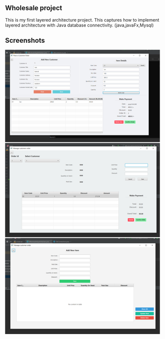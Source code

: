 ## Wholesale project

This is my first layered architecture project.
This captures how to implement layered architecture with Java database connectivity.
(java,javaFx,Mysql)
## Screenshots

![](Wholesale/src/assets/1.png)
![](Wholesale/src/assets/2.png)
![](Wholesale/src/assets/3.png)


